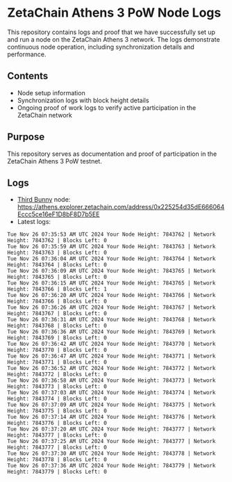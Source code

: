 # ZetaChain Athens 3 PoW Node Logs
This repository contains logs and proof that we have successfully set up and run a node on the ZetaChain Athens 3 network. The logs demonstrate continuous node operation, including synchronization details and performance.

## Contents
- Node setup information
- Synchronization logs with block height details
- Ongoing proof of work logs to verify active participation in the ZetaChain network

## Purpose
This repository serves as documentation and proof of participation in the ZetaChain Athens 3 PoW testnet.

## Logs

- [Third Bunny](https://thirdbunny.xyz/) node: https://athens.explorer.zetachain.com/address/0x225254d35dE666064Eccc5ce16eF1D8bF8D7b5EE
- Latest logs:
```
Tue Nov 26 07:35:53 AM UTC 2024 Your Node Height: 7843762 | Network Height: 7843762 | Blocks Left: 0
Tue Nov 26 07:35:59 AM UTC 2024 Your Node Height: 7843763 | Network Height: 7843763 | Blocks Left: 0
Tue Nov 26 07:36:04 AM UTC 2024 Your Node Height: 7843764 | Network Height: 7843764 | Blocks Left: 0
Tue Nov 26 07:36:09 AM UTC 2024 Your Node Height: 7843765 | Network Height: 7843765 | Blocks Left: 0
Tue Nov 26 07:36:15 AM UTC 2024 Your Node Height: 7843765 | Network Height: 7843766 | Blocks Left: 1
Tue Nov 26 07:36:20 AM UTC 2024 Your Node Height: 7843766 | Network Height: 7843766 | Blocks Left: 0
Tue Nov 26 07:36:26 AM UTC 2024 Your Node Height: 7843767 | Network Height: 7843767 | Blocks Left: 0
Tue Nov 26 07:36:31 AM UTC 2024 Your Node Height: 7843768 | Network Height: 7843768 | Blocks Left: 0
Tue Nov 26 07:36:36 AM UTC 2024 Your Node Height: 7843769 | Network Height: 7843769 | Blocks Left: 0
Tue Nov 26 07:36:42 AM UTC 2024 Your Node Height: 7843770 | Network Height: 7843770 | Blocks Left: 0
Tue Nov 26 07:36:47 AM UTC 2024 Your Node Height: 7843771 | Network Height: 7843771 | Blocks Left: 0
Tue Nov 26 07:36:52 AM UTC 2024 Your Node Height: 7843772 | Network Height: 7843772 | Blocks Left: 0
Tue Nov 26 07:36:58 AM UTC 2024 Your Node Height: 7843773 | Network Height: 7843773 | Blocks Left: 0
Tue Nov 26 07:37:03 AM UTC 2024 Your Node Height: 7843774 | Network Height: 7843774 | Blocks Left: 0
Tue Nov 26 07:37:09 AM UTC 2024 Your Node Height: 7843775 | Network Height: 7843775 | Blocks Left: 0
Tue Nov 26 07:37:14 AM UTC 2024 Your Node Height: 7843776 | Network Height: 7843776 | Blocks Left: 0
Tue Nov 26 07:37:20 AM UTC 2024 Your Node Height: 7843777 | Network Height: 7843777 | Blocks Left: 0
Tue Nov 26 07:37:25 AM UTC 2024 Your Node Height: 7843777 | Network Height: 7843777 | Blocks Left: 0
Tue Nov 26 07:37:30 AM UTC 2024 Your Node Height: 7843778 | Network Height: 7843778 | Blocks Left: 0
Tue Nov 26 07:37:36 AM UTC 2024 Your Node Height: 7843779 | Network Height: 7843779 | Blocks Left: 0
```
